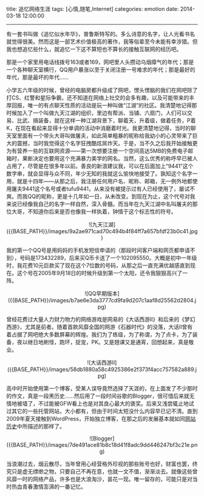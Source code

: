 title: 追忆网络生涯
tags: [心情,随笔,Internet]
categories: emotion
date: 2014-03-18 12:00:00

---

有一套书叫做《追忆似水年华》，普鲁斯特写的。多么诗意的名字，让人光看书名就觉得很美。然而这是一部艺术价值极高的著作，我等俗辈至今未能有幸涉猎。但我也想追忆些什么，就追忆一下这不算短也不算长的接触互联网的经历吧。

那是一个家里用电话线拨号163或者169，网吧里人头攒动乌烟瘴气的年代；那是一个各种聊天室横行，QQ用户暴涨以至于关闭注册一号难求的年代；那是最好的年代，那是最坏的年代……

小学五六年级的时候，曾经的电脑房都升级成了网吧，愣头愣脑的我们在网吧除了打CS、红警和星际争霸，还不知道在网络上社交的会多有趣，以及可能带来的丰厚回报，唯一的有点聊天性质的活动是玩一种叫做“江湖”的社区。我清楚地记得那时候加入了一个叫做九天江湖的组织，里边有帮派、当铺、六扇门，人们可以交易、比武、搞装备，就在这样一种江湖背景下，聊着天，升着级，做着任务，P着K，在现在看起来显得十分单调的活动中消磨着时光。我更清楚地记得，当时的聊天室里面有一个带头大哥叫做屠夫，如此简单粗暴的昵称给我幼小的心灵带来了巨大的震撼，当时我觉得这个名字狂拽酷炫屌炸天。于是，当不久之后我开始接触更为有营养一些的互联网资源——第一次想要注册一个空间高达5MB的免费电子邮箱时，果断决定也要用这个充满暴力美学的网名。当然，这么优秀的称呼早已被人占用了，尽管是在很多年以前。善良的新浪建议我，可以在后面加上“9441”这个数字串，就会显得与众不同，年少无知的我就这么愉快地接受了。孰知这个名字一用，就是十四年——从那之后，我注册任何用户名、昵称、邮箱，无一例外地都使用屠夫9441这个名号或者tufu9441，从来没有被提示过有人已经使用了，屡试不爽。而我QQ的昵称，更是十几年如一日，从未改变。到现在为止，这个代号对我来说已经像我自己的名字一样自然，深入骨髓。而当年在九天江湖中名叫屠夫的那位大哥，不知道你后来是否也像我一样执着，钟情于这个标志性的符号。

<!--more-->

<center>![九天江湖]({{BASE_PATH}}/images/9a2ae971cad70c494b4f84ff7a657bfdf23b0c41.jpg)</center>

我的第一个QQ号是用妈妈的手机发短信申请的（那段时间客户端和网页都申请不到），号码是173432289，后来买Q币卡送了一个102095550。大概是初中一年级时，我花费10元巨款买了现在这个7位数的号码，从那之后一直充满优越感直到现在。这个号在2005年9月18日的时候升级到第一个太阳，还令我狠狠高兴了一阵。

<center>![QQ早期版本]({{BASE_PATH}}/images/b7ae6e3da3777cd9fa9d207c1aaf8d25562d2804.jpg)</center>

曾经花费过大量人力财力物力的网络游戏是网易的《大话西游II》和后来的《梦幻西游》，尤其是前者。随着首款风靡全国的网游《石器时代》的没落，大话II曾有着占据了网吧绝大多数屏幕的辉煌。我们为了练级，为了称谓，为了点卡，为了装备，夜以继日地刷怪，跑环，捉宠，PK。又是翘课又是通宵，回想起来，真是敬业。

<center>![大话西游II]({{BASE_PATH}}/images/58db1880a58c4925386e2f373f4acc757582a889.jpg)</center>

高中时开始使用第一个博客，受某人误导竟然选择了天涯的，在上面发了不少那时的作文，真是一段黑历史……然后用了一段时间谷歌的Blogger，很可惜后来就无情地被墙了，不过能被GFW看上也是对其良心最大的褒奖。后来又浅尝辄止地试过其它的一些托管网站，大小都有，但由于时间太短没什么内容早已记不清。直到2009年夏天接触到WordPress，开始独立博客，在那之后的发展基本就如同[网站历史](http://haomwei.com/history)中所描述的那样了。

<center>![Blogger]({{BASE_PATH}}/images/7de491ace81b8c18d41f8adc9dd446247bf3c21e.png)</center>

当浪潮过去，烟云散尽，当年曾用心经营格外珍视的那些账号也好，财富也罢，终究只是虚无缥缈之物，只要自己不再在意，也就一文不值，渐渐淡去。就像这些曾风靡一时的网络产品，许多也是大浪淘沙，昙花一现。唯一留存的，可能只是对当时热血青春激情澎湃的一番记忆。
